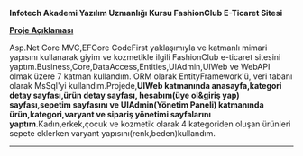  **Infotech Akademi Yazılım Uzmanlığı Kursu FashionClub E-Ticaret Sitesi**

<u>**Proje Açıklaması**</u>

Asp.Net Core MVC,EFCore CodeFirst yaklaşımıyla ve katmanlı mimari yapısını kullanarak giyim ve kozmetikle ilgili FashionClub e-ticaret sitesini yaptım.Business,Core,DataAccess,Entities,UIAdmin,UIWeb ve WebAPI olmak üzere 7 katman kullandım. ORM olarak EntityFramework'ü, veri tabanı olarak MsSql'yi kullandım.Projede,**UIWeb katmanında anasayfa,kategori detay sayfası,ürün detay sayfası, hesabım(üye ol&giriş yap) sayfası,sepetim sayfasını ve UIAdmin(Yönetim Paneli) katmanında ürün,kategori,varyant ve sipariş yönetimi sayfalarını yaptım**.Kadın,erkek,çocuk ve kozmetik olarak 4 kategoriden oluşan ürünleri sepete eklerken varyant yapısını(renk,beden)kullandım.




---



